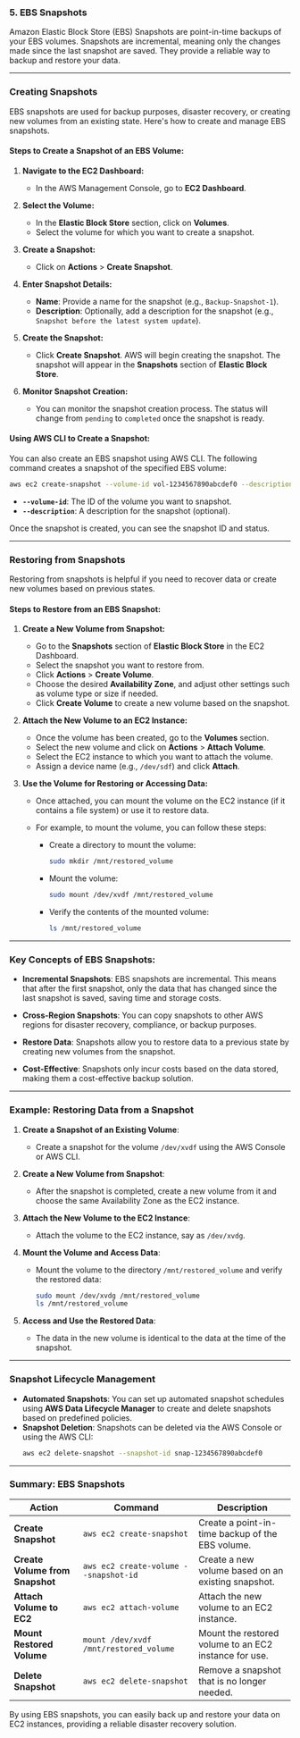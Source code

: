 ### **5. EBS Snapshots**

Amazon Elastic Block Store (EBS) Snapshots are point-in-time backups of your EBS volumes. Snapshots are incremental, meaning only the changes made since the last snapshot are saved. They provide a reliable way to backup and restore your data.

---

### **Creating Snapshots**

EBS snapshots are used for backup purposes, disaster recovery, or creating new volumes from an existing state. Here's how to create and manage EBS snapshots.

#### **Steps to Create a Snapshot of an EBS Volume:**

1. **Navigate to the EC2 Dashboard:**
   - In the AWS Management Console, go to **EC2 Dashboard**.

2. **Select the Volume:**
   - In the **Elastic Block Store** section, click on **Volumes**.
   - Select the volume for which you want to create a snapshot.

3. **Create a Snapshot:**
   - Click on **Actions** > **Create Snapshot**.

4. **Enter Snapshot Details:**
   - **Name**: Provide a name for the snapshot (e.g., `Backup-Snapshot-1`).
   - **Description**: Optionally, add a description for the snapshot (e.g., `Snapshot before the latest system update`).

5. **Create the Snapshot:**
   - Click **Create Snapshot**. AWS will begin creating the snapshot. The snapshot will appear in the **Snapshots** section of **Elastic Block Store**.

6. **Monitor Snapshot Creation:**
   - You can monitor the snapshot creation process. The status will change from `pending` to `completed` once the snapshot is ready.

#### **Using AWS CLI to Create a Snapshot:**

You can also create an EBS snapshot using AWS CLI. The following command creates a snapshot of the specified EBS volume:

```bash
aws ec2 create-snapshot --volume-id vol-1234567890abcdef0 --description "Backup before maintenance"
```

- **`--volume-id`**: The ID of the volume you want to snapshot.
- **`--description`**: A description for the snapshot (optional).

Once the snapshot is created, you can see the snapshot ID and status.

---

### **Restoring from Snapshots**

Restoring from snapshots is helpful if you need to recover data or create new volumes based on previous states.

#### **Steps to Restore from an EBS Snapshot:**

1. **Create a New Volume from Snapshot:**
   - Go to the **Snapshots** section of **Elastic Block Store** in the EC2 Dashboard.
   - Select the snapshot you want to restore from.
   - Click **Actions** > **Create Volume**.
   - Choose the desired **Availability Zone**, and adjust other settings such as volume type or size if needed.
   - Click **Create Volume** to create a new volume based on the snapshot.

2. **Attach the New Volume to an EC2 Instance:**
   - Once the volume has been created, go to the **Volumes** section.
   - Select the new volume and click on **Actions** > **Attach Volume**.
   - Select the EC2 instance to which you want to attach the volume.
   - Assign a device name (e.g., `/dev/sdf`) and click **Attach**.

3. **Use the Volume for Restoring or Accessing Data:**
   - Once attached, you can mount the volume on the EC2 instance (if it contains a file system) or use it to restore data.

   - For example, to mount the volume, you can follow these steps:
     - Create a directory to mount the volume:
       ```bash
       sudo mkdir /mnt/restored_volume
       ```
     - Mount the volume:
       ```bash
       sudo mount /dev/xvdf /mnt/restored_volume
       ```
     - Verify the contents of the mounted volume:
       ```bash
       ls /mnt/restored_volume
       ```

---

### **Key Concepts of EBS Snapshots:**

- **Incremental Snapshots**: EBS snapshots are incremental. This means that after the first snapshot, only the data that has changed since the last snapshot is saved, saving time and storage costs.
  
- **Cross-Region Snapshots**: You can copy snapshots to other AWS regions for disaster recovery, compliance, or backup purposes.

- **Restore Data**: Snapshots allow you to restore data to a previous state by creating new volumes from the snapshot.

- **Cost-Effective**: Snapshots only incur costs based on the data stored, making them a cost-effective backup solution.

---

### **Example: Restoring Data from a Snapshot**

1. **Create a Snapshot of an Existing Volume**:
   - Create a snapshot for the volume `/dev/xvdf` using the AWS Console or AWS CLI.

2. **Create a New Volume from Snapshot**:
   - After the snapshot is completed, create a new volume from it and choose the same Availability Zone as the EC2 instance.

3. **Attach the New Volume to the EC2 Instance**:
   - Attach the volume to the EC2 instance, say as `/dev/xvdg`.

4. **Mount the Volume and Access Data**:
   - Mount the volume to the directory `/mnt/restored_volume` and verify the restored data:
     ```bash
     sudo mount /dev/xvdg /mnt/restored_volume
     ls /mnt/restored_volume
     ```

5. **Access and Use the Restored Data**:
   - The data in the new volume is identical to the data at the time of the snapshot.

---

### **Snapshot Lifecycle Management**

- **Automated Snapshots**: You can set up automated snapshot schedules using **AWS Data Lifecycle Manager** to create and delete snapshots based on predefined policies.
- **Snapshot Deletion**: Snapshots can be deleted via the AWS Console or using the AWS CLI:
  ```bash
  aws ec2 delete-snapshot --snapshot-id snap-1234567890abcdef0
  ```

---

### **Summary: EBS Snapshots**

| **Action**                        | **Command**                                | **Description**                                                                 |
|-----------------------------------|--------------------------------------------|---------------------------------------------------------------------------------|
| **Create Snapshot**               | `aws ec2 create-snapshot`                 | Create a point-in-time backup of the EBS volume.                                 |
| **Create Volume from Snapshot**   | `aws ec2 create-volume --snapshot-id`     | Create a new volume based on an existing snapshot.                              |
| **Attach Volume to EC2**          | `aws ec2 attach-volume`                   | Attach the new volume to an EC2 instance.                                       |
| **Mount Restored Volume**         | `mount /dev/xvdf /mnt/restored_volume`     | Mount the restored volume to an EC2 instance for use.                           |
| **Delete Snapshot**               | `aws ec2 delete-snapshot`                 | Remove a snapshot that is no longer needed.                                     |

By using EBS snapshots, you can easily back up and restore your data on EC2 instances, providing a reliable disaster recovery solution.
